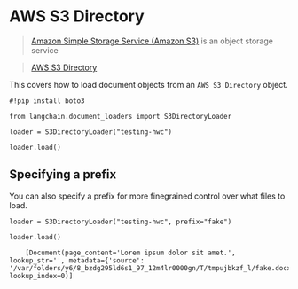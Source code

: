 AWS S3 Directory
================

> [Amazon Simple Storage Service (Amazon S3)](https://docs.aws.amazon.com/AmazonS3/latest/userguide/using-folders.html) is an object storage service

> [AWS S3 Directory](https://docs.aws.amazon.com/AmazonS3/latest/userguide/using-folders.html)

This covers how to load document objects from an `AWS S3 Directory` object.

    #!pip install boto3

    from langchain.document_loaders import S3DirectoryLoader

    loader = S3DirectoryLoader("testing-hwc")

    loader.load()

Specifying a prefix[​](#specifying-a-prefix "Direct link to Specifying a prefix")
---------------------------------------------------------------------------------

You can also specify a prefix for more finegrained control over what files to load.

    loader = S3DirectoryLoader("testing-hwc", prefix="fake")

    loader.load()

        [Document(page_content='Lorem ipsum dolor sit amet.', lookup_str='', metadata={'source': '/var/folders/y6/8_bzdg295ld6s1_97_12m4lr0000gn/T/tmpujbkzf_l/fake.docx'}, lookup_index=0)]